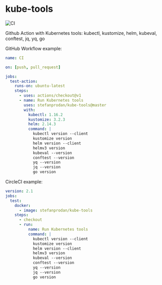 # kube-tools

![CI](https://github.com/stefanprodan/kube-tools/workflows/CI/badge.svg)

Github Action with Kubernetes tools: kubectl, kustomize, helm, kubeval, conftest, jq, yq, go

GitHub Workflow example:

```yaml
name: CI

on: [push, pull_request]

jobs:
  test-action:
    runs-on: ubuntu-latest
    steps:
      - uses: actions/checkout@v1
      - name: Run Kubernetes tools
        uses: stefanprodan/kube-tools@master
        with:
          kubectl: 1.16.2
          kustomize: 3.2.3
          helm: 2.14.3
          command: |
            kubectl version --client
            kustomize version
            helm version --client
            helmv3 version
            kubeval --version
            conftest --version
            yq --version
            jq --version
            go version
```

CircleCI example:

```yaml
version: 2.1
jobs:
  test:
    docker:
      - image: stefanprodan/kube-tools
    steps:
      - checkout
      - run:
          name: Run Kubernetes tools
          command: |
            kubectl version --client
            kustomize version
            helm version --client
            helmv3 version
            kubeval --version
            conftest --version
            yq --version
            jq --version
            go version
``` 
